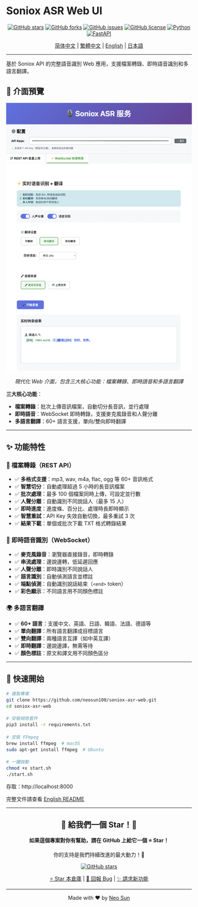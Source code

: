 # Soniox ASR Web UI

<div align="center">

[![GitHub stars](https://img.shields.io/github/stars/neosun100/soniox-asr-web?style=social)](https://github.com/neosun100/soniox-asr-web/stargazers)
[![GitHub forks](https://img.shields.io/github/forks/neosun100/soniox-asr-web?style=social)](https://github.com/neosun100/soniox-asr-web/network/members)
[![GitHub issues](https://img.shields.io/github/issues/neosun100/soniox-asr-web)](https://github.com/neosun100/soniox-asr-web/issues)
[![GitHub license](https://img.shields.io/github/license/neosun100/soniox-asr-web)](https://github.com/neosun100/soniox-asr-web/blob/main/LICENSE)
[![Python](https://img.shields.io/badge/python-3.7+-green.svg)](https://www.python.org/)
[![FastAPI](https://img.shields.io/badge/FastAPI-0.104.1-009688.svg)](https://fastapi.tiangolo.com/)

[简体中文](README.zh-CN.md) | [繁體中文](README.zh-TW.md) | [English](README.md) | [日本語](README.ja.md)

</div>

---

基於 Soniox API 的完整語音識別 Web 應用，支援檔案轉錄、即時語音識別和多語言翻譯。

## 📸 介面預覽

<div align="center">

![Soniox ASR 主介面](screenshot-20251031.png)

*現代化 Web 介面，包含三大核心功能：檔案轉錄、即時語音和多語言翻譯*

</div>

**三大核心功能**：
- **檔案轉錄**：批次上傳音訊檔案，自動切分長音訊，並行處理
- **即時語音**：WebSocket 即時轉錄，支援麥克風錄音和人聲分離
- **多語言翻譯**：60+ 語言支援，單向/雙向即時翻譯

---

## ✨ 功能特性

### 📁 檔案轉錄（REST API）

- ✅ **多格式支援**：mp3, wav, m4a, flac, ogg 等 60+ 音訊格式
- ✅ **智慧切分**：自動處理超過 5 小時的長音訊檔案
- ✅ **批次處理**：最多 100 個檔案同時上傳，可設定並行數
- ✅ **人聲分離**：自動識別不同說話人（最多 15 人）
- ✅ **即時進度**：進度條、百分比、處理時長即時顯示
- ✅ **智慧重試**：API Key 失效自動切換，最多重試 3 次
- ✅ **結果下載**：單個或批次下載 TXT 格式轉錄結果

### 🎤 即時語音識別（WebSocket）

- ✅ **麥克風錄音**：瀏覽器直接錄音，即時轉錄
- ✅ **串流處理**：邊說邊轉，低延遲回應
- ✅ **人聲分離**：即時識別不同說話人
- ✅ **語言識別**：自動偵測語言並標註
- ✅ **端點偵測**：自動識別說話結束（`<end>` token）
- ✅ **彩色顯示**：不同語言用不同顏色標註

### 🌍 多語言翻譯

- ✅ **60+ 語言**：支援中文、英語、日語、韓語、法語、德語等
- ✅ **單向翻譯**：所有語言翻譯成目標語言
- ✅ **雙向翻譯**：兩種語言互譯（如中英互譯）
- ✅ **即時翻譯**：邊說邊譯，無需等待
- ✅ **顏色標註**：原文和譯文用不同顏色區分

---

## 🚀 快速開始

```bash
# 複製專案
git clone https://github.com/neosun100/soniox-asr-web.git
cd soniox-asr-web

# 安裝相依套件
pip3 install -r requirements.txt

# 安裝 FFmpeg
brew install ffmpeg  # macOS
sudo apt-get install ffmpeg  # Ubuntu

# 一鍵啟動
chmod +x start.sh
./start.sh
```

存取：http://localhost:8000

完整文件請查看 [English README](README.md)

---

<div align="center">

## 🌟 給我們一個 Star！🌟

**如果這個專案對你有幫助，請在 GitHub 上給它一個 ⭐ Star！**

你的支持是我們持續改進的最大動力！🚀

[![GitHub stars](https://img.shields.io/github/stars/neosun100/soniox-asr-web?style=social)](https://github.com/neosun100/soniox-asr-web/stargazers)

[⭐ Star 本倉庫](https://github.com/neosun100/soniox-asr-web) | [🐛 回報 Bug](https://github.com/neosun100/soniox-asr-web/issues) | [✨ 請求新功能](https://github.com/neosun100/soniox-asr-web/issues)

---

Made with ❤️ by [Neo Sun](https://github.com/neosun100)

</div>

